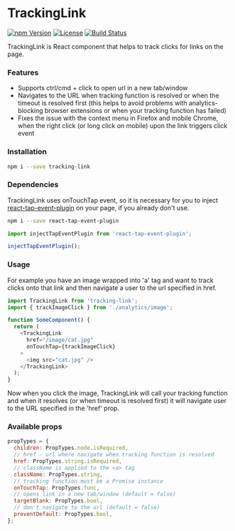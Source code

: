 TrackingLink
=======

[![npm Version](https://img.shields.io/npm/v/enzyme.svg)](https://www.npmjs.com/package/enzyme) [![License](https://img.shields.io/npm/l/enzyme.svg)](https://www.npmjs.com/package/enzyme) [![Build Status](https://travis-ci.org/airbnb/enzyme.svg)](https://travis-ci.org/airbnb/enzyme)

TrackingLink is React component that helps to track clicks for links on the page.

### Features
* Supports ctrl/cmd + click to open url in a new tab/window
* Navigates to the URL when tracking function is resolved or when the timeout is resolved first (this helps to avoid problems with analytics-blocking browser extensions or when your tracking function has failed)
* Fixes the issue with the context menu in Firefox and mobile Chrome, when the right click (or long click on mobile) upon the link triggers click event

### Installation

```bash
npm i --save tracking-link
```

### Dependencies
TrackingLink uses onTouchTap event, so it is necessary for you to inject [react-tap-event-plugin](https://github.com/zilverline/react-tap-event-plugin) on your page, if you already don't use.
```bash
npm i --save react-tap-event-plugin
```

```javascript
import injectTapEventPlugin from 'react-tap-event-plugin';

injectTapEventPlugin();
```

### Usage
For example you have an image wrapped into 'a' tag and want to track clicks onto that link and then navigate a user to the url specified in href.

```javascript
import TrackingLink from 'tracking-link';
import { trackImageClick } from './analytics/image';

function SomeComponent() {
  return (
    <TrackingLink
      href="/image/cat.jpg"
      onTouchTap={trackImageClick}
    >
      <img src="cat.jpg" />
    </TrackingLink>
  );
}
```

Now when you click the image, TrackingLink will call your tracking function and when it resolves (or when timeout is resolved first) it will navigate user to the URL specified in the 'href' prop.

### Available props
 
```javascript
propTypes = {
  children: PropTypes.node.isRequired,
  // href - url where navigate when tracking function is resolved
  href: PropTypes.string.isRequired,
  // className is applied to the <a> tag
  className: PropTypes.string,
  // tracking function must be a Promise instance
  onTouchTap: PropTypes.func,
  // opens link in a new tab/window (default = false)
  targetBlank: PropTypes.bool,
  // don't navigate to the url (default = false)
  preventDefault: PropTypes.bool,
};
```